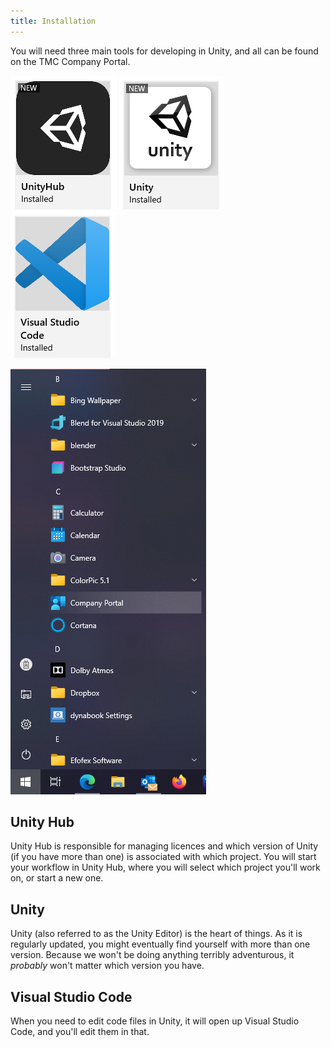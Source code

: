```yaml
---
title: Installation
---
```

You will need three main tools for developing in Unity, and all can be found on the TMC Company Portal.

![Unity Hub](unityHub.png)
![Unity](unity.png)
![Visual Studio Code](vsCode.png)

![Company Portal](companyPortal.png)

## Unity Hub
Unity Hub is responsible for managing licences and which version of Unity (if you have more than one) is associated with which project. You will start your workflow in Unity Hub, where you will select which project you'll work on, or start a new one.
## Unity
Unity (also referred to as the Unity Editor) is the heart of things. As it is regularly updated, you might eventually find yourself with more than one version. Because we won't be doing anything terribly adventurous, it *probably* won't matter which version you have.
## Visual Studio Code
When you need to edit code files in Unity, it will open up Visual Studio Code, and you'll edit them in that.